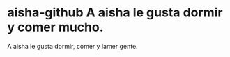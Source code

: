 # aisha-github  A aisha le gusta dormir y comer mucho.
A aisha le gusta dormir, comer y lamer gente.
